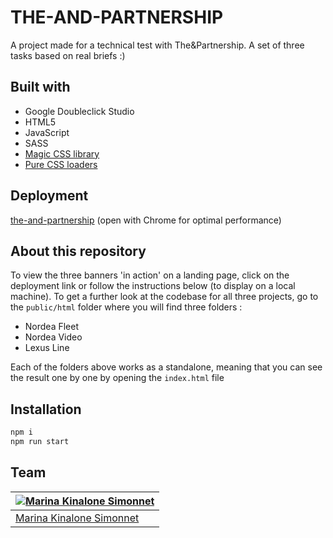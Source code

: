 # THE-AND-PARTNERSHIP
A project made for a technical test with The&Partnership. A set of three tasks based on real briefs :)

## Built with 

- Google Doubleclick Studio
- HTML5
- JavaScript
- SASS
- [Magic CSS library](https://www.minimamente.com/project/magic/)
- [Pure CSS loaders](https://loading.io/css/)

## Deployment
[the-and-partnership](https://marinakinalone.github.io/the-and-partnership/)
(open with Chrome for optimal performance)

## About this repository

To view the three banners 'in action' on a landing page, click on the deployment link or follow the instructions below (to display on a local machine).
To get a further look at the codebase for all three projects, go to the ```public/html``` folder where you will find three folders :
- Nordea Fleet
- Nordea Video
- Lexus Line
  
Each of the folders above works as a standalone, meaning that you can see the result one by one by opening the ```index.html``` file 

## Installation

```bash
npm i
npm run start
```

## Team

[![Marina Kinalone Simonnet](https://avatars.githubusercontent.com/u/63544936?v=3&s=144)](https://github.com/marinakinalone) |
---|
[Marina Kinalone Simonnet](https://github.com/marinakinalone) |
